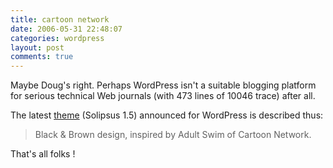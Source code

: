 ```yaml
---
title: cartoon network
date: 2006-05-31 22:48:07
categories: wordpress
layout: post
comments: true
---
```

Maybe Doug's right. Perhaps WordPress isn't a suitable blogging platform
for serious technical Web journals (with 473 lines of 10046 trace) after
all.

The latest [theme](http://wordpress.com/blog/2006/05/25/theme-thursday/)
(Solipsus 1.5) announced for WordPress is described thus:

> Black & Brown design, inspired by Adult Swim of Cartoon Network.

That's all folks !
